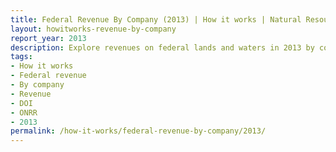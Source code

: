 ```yaml
---
title: Federal Revenue By Company (2013) | How it works | Natural Resources Revenue Data
layout: howitworks-revenue-by-company
report_year: 2013
description: Explore revenues on federal lands and waters in 2013 by commodity, revenue type, and company.
tags:
- How it works
- Federal revenue
- By company
- Revenue
- DOI
- ONRR
- 2013
permalink: /how-it-works/federal-revenue-by-company/2013/
---
```

